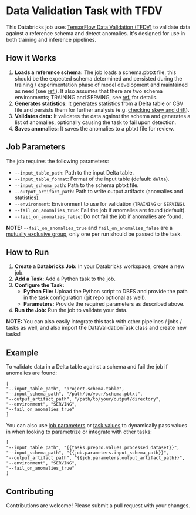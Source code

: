 # Data Validation Task with TFDV

This Databricks job uses [TensorFlow Data Validation (TFDV)](https://www.tensorflow.org/tfx/data_validation/get_started) to validate data against a reference schema and detect anomalies. It's designed for use in both training and inference pipelines.

## How it Works

1. **Loads a reference schema:** The job loads a schema.pbtxt file, this should be the expected schema determined and persisted during the training / experimentation phase of model development and maintained as need (see [ref.](https://www.tensorflow.org/tfx/data_validation/get_started#inferring_a_schema_over_the_data)). It also assumes that there are two schema environments; TRAINING and SERVING, see [ref.](https://www.tensorflow.org/tfx/data_validation/get_started#schema_environments) for details.
2. **Generates statistics:** It generates statistics from a Delta table or CSV file and persists them for further analysis (e.g. [checking skew and drift](https://www.tensorflow.org/tfx/data_validation/get_started#checking_data_skew_and_drift)).
3. **Validates data:** It validates the data against the schema and generates a list of anomalies, optionally causing the task to fail upon detection.
4. **Saves anomalies:** It saves the anomalies to a pbtxt file for review.

## Job Parameters

The job requires the following parameters:

* `--input_table_path`: Path to the input Delta table.
* `--input_table_format`: Format of the input table (default: `delta`).
* `--input_schema_path`: Path to the schema pbtxt file.
* `--output_artifact_path`: Path to write output artifacts (anomalies and statistics).
* `--environment`: Environment to use for validation (`TRAINING` or `SERVING`).
* `--fail_on_anomalies_true`: Fail the job if anomalies are found (default).
* `--fail_on_anomalies_false`: Do not fail the job if anomalies are found.

**NOTE:** `--fail_on_anomalies_true` and `fail_on_anomalies_false` are a [mutually exclusive group](https://docs.python.org/3/library/argparse.html#mutual-exclusion), only one per run should be passed to the task.

## How to Run

1. **Create a Databricks Job:** In your Databricks workspace, create a new job.
2. **Add a Task:** Add a Python task to the job.
3. **Configure the Task:**
    * **Python File:** Upload the Python script to DBFS and provide the path in the task configuration (git repo optional as well).
    * **Parameters:** Provide the required parameters as described above.
4. **Run the Job:** Run the job to validate your data.

**NOTE:** You can also easily integrate this task with other pipelines / jobs / tasks as well, and also import the DataValidationTask class and create new tasks!

## Example

To validate data in a Delta table against a schema and fail the job if anomalies are found:
```
[
"--input_table_path", "project.schema.table",
"--input_schema_path", "/path/to/your/schema.pbtxt",
"--output_artifact_path", "/path/to/your/output/directory",
"--environment", "SERVING",
"--fail_on_anomalies_true"
]
```

You can also use [job parameters](https://docs.databricks.com/en/jobs/job-parameters.html#configure-job-parameters) or [task values](https://docs.databricks.com/en/jobs/task-values.html#reference-task-values) to dynamically pass values in when looking to parametrize or integrate with other tasks:
```
[
"--input_table_path", "{{tasks.prepro.values.processed_dataset}}",
"--input_schema_path", "{{job.parameters.input_schema_path}}",
"--output_artifact_path", "{{job.parameters.output_artifact_path}}",
"--environment", "SERVING",
"--fail_on_anomalies_true"
]
```


## Contributing

Contributions are welcome! Please submit a pull request with your changes.